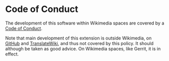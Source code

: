 # Code of Conduct

The development of this software within Wikimedia spaces are covered by a [Code of Conduct](https://www.mediawiki.org/wiki/Special:MyLanguage/Code_of_Conduct).

Note that main development of this extension is outside Wikimedia, on [GitHub](https://github.com/jeblad/BCmath/) and [TranslateWiki](https://translatewiki.net/wiki/Special:Translate/ext-bcmath), and thus not covered by this policy. It should although be taken as good advice. On Wikimedia spaces, like Gerrit, it is in effect.
